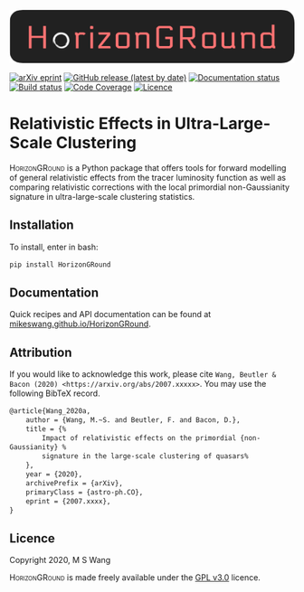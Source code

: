 ![HorizonGRound logo](
https://raw.githubusercontent.com/MikeSWang/HorizonGRound/master/docs/source/_static/HorizonGRound.png)

[![arXiv eprint](
https://img.shields.io/badge/arXiv-2007.xxxxx-important
)](https://arxiv.org/abs/2007.xxxxx)
[![GitHub release (latest by date)](
https://img.shields.io/github/v/release/MikeSWang/HorizonGRound?label=release
)](https://github.com/MikeSWang/HorizonGRound/releases/latest)
[![Documentation status](
https://readthedocs.org/projects/horizonground/badge/?version=latest
)](https://horizonground.readthedocs.io/en/latest)
[![Build status](
https://travis-ci.com/MikeSWang/HorizonGRound.svg?branch=master
)](https://travis-ci.com/MikeSWang/HorizonGRound)
[![Code Coverage](
https://codecov.io/gh/MikeSWang/HorizonGRound/branch/master/graph/badge.svg
)](https://codecov.io/gh/MikeSWang/HorizonGRound)
[![Licence](
https://img.shields.io/badge/licence-GPLv3-informational
)](https://github.com/mikeswang/HorizonGRound/tree/master/LICENCE)


# Relativistic Effects in Ultra-Large-Scale Clustering

<span style="font-variant: small-caps">HorizonGRound</span> is a Python
package that offers tools for forward modelling of general relativistic
effects from the tracer luminosity function as well as comparing relativistic
corrections with the local primordial non-Gaussianity signature in
ultra-large-scale clustering statistics.


## Installation

To install, enter in bash:

```bash
pip install HorizonGRound
```


## Documentation

Quick recipes and API documentation can be found at
[mikeswang.github.io/HorizonGRound](
https://mikeswang.github.io/HorizonGRound).


## Attribution

If you would like to acknowledge this work, please cite
`Wang, Beutler & Bacon (2020) <https://arxiv.org/abs/2007.xxxxx>`. You
may use the following BibTeX record.

    @article{Wang_2020a,
        author = {Wang, M.~S. and Beutler, F. and Bacon, D.},
        title = {%
            Impact of relativistic effects on the primordial {non-Gaussianity} %
            signature in the large-scale clustering of quasars%
        },
        year = {2020},
        archivePrefix = {arXiv},
        primaryClass = {astro-ph.CO},
        eprint = {2007.xxxx},
    }


## Licence

Copyright 2020, M S Wang

<span style="font-variant: small-caps">HorizonGRound</span> is made freely
available under the [GPL v3.0](https://www.gnu.org/licenses/gpl-3.0.en.html)
licence.
